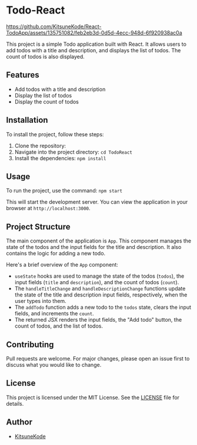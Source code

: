 # Todo-React

https://github.com/KitsuneKode/React-TodoApp/assets/135751082/feb2eb3d-0d5d-4ecc-948d-6f920938ac0a

This project is a simple Todo application built with React. It allows users to add todos with a title and description, and displays the list of todos. The count of todos is also displayed.

## Features

- Add todos with a title and description
- Display the list of todos
- Display the count of todos

## Installation

To install the project, follow these steps:

1. Clone the repository:
2. Navigate into the project directory: `cd TodoReact`
3. Install the dependencies: `npm install`

## Usage

To run the project, use the command: `npm start`

This will start the development server. You can view the application in your browser at `http://localhost:3000`.

## Project Structure

The main component of the application is `App`. This component manages the state of the todos and the input fields for the title and description. It also contains the logic for adding a new todo.

Here's a brief overview of the `App` component:

- `useState` hooks are used to manage the state of the todos (`todos`), the input fields (`title` and `description`), and the count of todos (`count`).
- The `handleTitleChange` and `handleDescriptionChange` functions update the state of the title and description input fields, respectively, when the user types into them.
- The `addTodo` function adds a new todo to the `todos` state, clears the input fields, and increments the `count`.
- The returned JSX renders the input fields, the "Add todo" button, the count of todos, and the list of todos.

## Contributing

Pull requests are welcome. For major changes, please open an issue first to discuss what you would like to change.

## License

This project is licensed under the MIT License. See the [LICENSE](LICENSE) file for details.

## Author

- [KitsuneKode](https://github.com/KitsuneKode)
